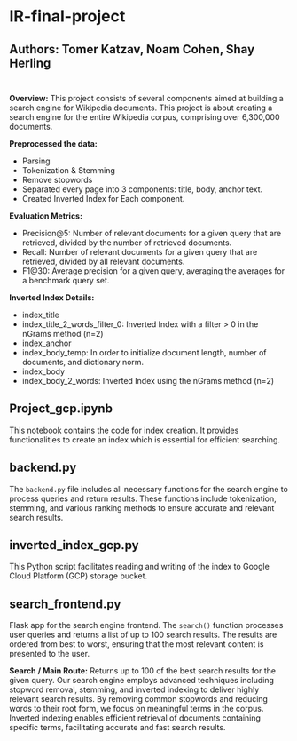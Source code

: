# IR-final-project <br />
## Authors: Tomer Katzav, Noam Cohen, Shay Herling <br /> <br />


**Overview:**
This project consists of several components aimed at building a search engine for Wikipedia documents. This project is about creating a search engine for the entire Wikipedia corpus, comprising over 6,300,000 documents.

**Preprocessed the data:**
- Parsing
- Tokenization & Stemming
- Remove stopwords
- Separated every page into 3 components: title, body, anchor text.
- Created Inverted Index for Each component.

**Evaluation Metrics:**
- Precision@5: Number of relevant documents for a given query that are retrieved, divided by the number of retrieved documents.
- Recall: Number of relevant documents for a given query that are retrieved, divided by all relevant documents.
- F1@30: Average precision for a given query, averaging the averages for a benchmark query set.

**Inverted Index Details:**
- index_title 
- index_title_2_words_filter_0: Inverted Index with a filter > 0 in the nGrams method (n=2)
- index_anchor
- index_body_temp: In order to initialize document length, number of documents, and dictionary norm.
- index_body
- index_body_2_words: Inverted Index using the nGrams method (n=2)

## Project_gcp.ipynb

This notebook contains the code for index creation. It provides functionalities to create an index which is essential for efficient searching.

## backend.py

The `backend.py` file includes all necessary functions for the search engine to process queries and return results. These functions include tokenization, stemming, and various ranking methods to ensure accurate and relevant search results.

## inverted_index_gcp.py

This Python script facilitates reading and writing of the index to Google Cloud Platform (GCP) storage bucket.

## search_frontend.py

Flask app for the search engine frontend.
The `search()` function processes user queries and returns a list of up to 100 search results. The results are ordered from best to worst, ensuring that the most relevant content is presented to the user.

**Search / Main Route:**
Returns up to 100 of the best search results for the given query.
Our search engine employs advanced techniques including stopword removal, stemming, and inverted indexing to deliver highly relevant search results. By removing common stopwords and reducing words to their root form, we focus on meaningful terms in the corpus. Inverted indexing enables efficient retrieval of documents containing specific terms, facilitating accurate and fast search results.
